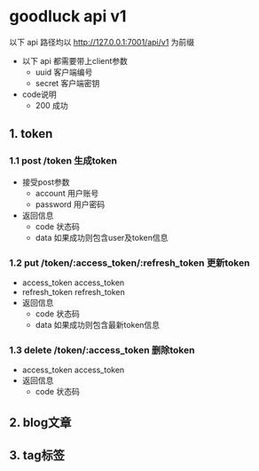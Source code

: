 # goodluck api v1
  以下 api 路径均以 http://127.0.0.1:7001/api/v1 为前缀
  - 以下 api 都需要带上client参数
    - uuid 客户端编号
    - secret 客户端密钥
  - code说明
    - 200 成功

## 1. token
### 1.1 post /token 生成token
  - 接受post参数
    - account 用户账号
    - password 用户密码
  - 返回信息
    - code 状态码
    - data 如果成功则包含user及token信息

### 1.2 put /token/:access_token/:refresh_token 更新token
  - access_token access_token
  - refresh_token refresh_token
  - 返回信息
    - code 状态码
    - data 如果成功则包含最新token信息

### 1.3 delete /token/:access_token 删除token
  - access_token access_token
  - 返回信息
    - code 状态码

## 2. blog文章
## 3. tag标签
